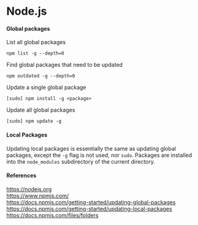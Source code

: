 # Node.js

#### Global packages

List all global packages

    npm list -g --depth=0  

Find global packages that need to be updated

    npm outdated -g --depth=0  

Update a single global package

    [sudo] npm install -g <package>  

Update all global packages

    [sudo] npm update -g  

#### Local Packages

Updating local packages is essentially the same as updating global packages, except the `-g` flag is not used, nor `sudo`.  Packages are installed into the `node_modules` subdirectory of the current directory.

#### References
<https://nodejs.org>  
<https://www.npmjs.com/>  
<https://docs.npmjs.com/getting-started/updating-global-packages>  
<https://docs.npmjs.com/getting-started/updating-local-packages>  
<https://docs.npmjs.com/files/folders>  
